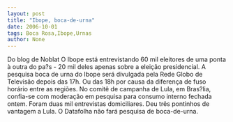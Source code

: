 ```yaml
---
layout: post
title: "Ibope, boca-de-urna"
date: 2006-10-01
tags: Boca Rosa,Ibope,Urnas
author: None
---
```

Do blog de Noblat
O Ibope está entrevistando 60 mil eleitores de uma ponta à outra do pa?s - 20 mil deles apenas sobre a eleição presidencial.
A pesquisa boca de urna do Ibope será divulgada pela Rede Globo de Televisão depois das 17h. Ou das 18h por causa da diferença de fuso horário entre as regiões.
No comitê de campanha de Lula, em Bras?lia, confia-se com moderação em pesquisa para consumo interno fechada ontem. 
Foram duas mil entrevistas domiciliares. Deu três pontinhos de vantagem a Lula.
O Datafolha não fará pesquisa de boca-de-urna. 